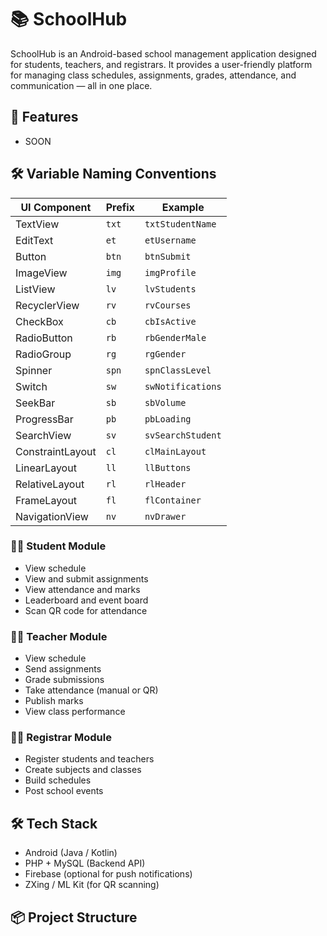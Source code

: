 # 📚 SchoolHub

SchoolHub is an Android-based school management application designed for students, teachers, and registrars. It provides a user-friendly platform for managing class schedules, assignments, grades, attendance, and communication — all in one place.

## 🚀 Features
- SOON



## 🛠️ Variable Naming Conventions

| UI Component        | Prefix | Example             |
|---------------------|--------|---------------------|
| TextView            | `txt`  | `txtStudentName`    |
| EditText            | `et`   | `etUsername`        |
| Button              | `btn`  | `btnSubmit`         |
| ImageView           | `img`  | `imgProfile`        |
| ListView            | `lv`   | `lvStudents`        |
| RecyclerView        | `rv`   | `rvCourses`         |
| CheckBox            | `cb`   | `cbIsActive`        |
| RadioButton         | `rb`   | `rbGenderMale`      |
| RadioGroup          | `rg`   | `rgGender`          |
| Spinner             | `spn`  | `spnClassLevel`     |
| Switch              | `sw`   | `swNotifications`   |
| SeekBar             | `sb`   | `sbVolume`          |
| ProgressBar         | `pb`   | `pbLoading`         |
| SearchView          | `sv`   | `svSearchStudent`   |
| ConstraintLayout    | `cl`   | `clMainLayout`      |
| LinearLayout        | `ll`   | `llButtons`         |
| RelativeLayout      | `rl`   | `rlHeader`          |
| FrameLayout         | `fl`   | `flContainer`       |
| NavigationView      | `nv`   | `nvDrawer`          |





### 👨‍🎓 Student Module
- View schedule
- View and submit assignments
- View attendance and marks
- Leaderboard and event board
- Scan QR code for attendance

### 👨‍🏫 Teacher Module
- View schedule
- Send assignments
- Grade submissions
- Take attendance (manual or QR)
- Publish marks
- View class performance

### 🧑‍💼 Registrar Module
- Register students and teachers
- Create subjects and classes
- Build schedules
- Post school events

## 🛠️ Tech Stack
- Android (Java / Kotlin)
- PHP + MySQL (Backend API)
- Firebase (optional for push notifications)
- ZXing / ML Kit (for QR scanning)

## 📦 Project Structure


